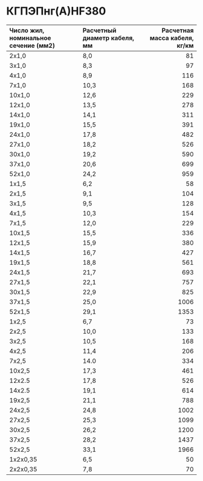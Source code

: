 # КГПЭПнг(А)HF380

|  Число жил, номинальное сечение (мм2)   | Расчетный диаметр кабеля, мм   |   Расчетная масса кабеля, кг/км |
|:----------------------------------------|:-------------------------------|--------------------------------:|
| 2x1,0                                   | 8,0                            |                              81 |
| 3x1,0                                   | 8,3                            |                              97 |
| 4x1,0                                   | 8,9                            |                             116 |
| 7x1,0                                   | 10,3                           |                             168 |
| 10x1,0                                  | 12,6                           |                             229 |
| 12x1,0                                  | 13,5                           |                             278 |
| 14x1,0                                  | 14,1                           |                             311 |
| 19x1,0                                  | 15,5                           |                             391 |
| 24x1,0                                  | 17,8                           |                             482 |
| 27x1,0                                  | 18,2                           |                             526 |
| 30x1,0                                  | 19,2                           |                             590 |
| 37x1,0                                  | 20,6                           |                             699 |
| 52x1,0                                  | 24,2                           |                             959 |
| 1x1,5                                   | 6,2                            |                              58 |
| 2x1,5                                   | 9,1                            |                             104 |
| 3x1,5                                   | 9,5                            |                             128 |
| 4x1,5                                   | 10,3                           |                             154 |
| 7x1,5                                   | 12,0                           |                             229 |
| 10x1,5                                  | 15,5                           |                             336 |
| 12x1,5                                  | 15,9                           |                             380 |
| 14x1,5                                  | 16,7                           |                             427 |
| 19x1,5                                  | 18,8                           |                             561 |
| 24x1,5                                  | 21,7                           |                             693 |
| 27x1,5                                  | 22,1                           |                             757 |
| 30x1,5                                  | 22,9                           |                             825 |
| 37x1,5                                  | 25,0                           |                            1006 |
| 52x1,5                                  | 29,1                           |                            1353 |
| 1x2,5                                   | 6,7                            |                              73 |
| 2x2,5                                   | 10,0                           |                             133 |
| 3x2,5                                   | 10,5                           |                             168 |
| 4x2,5                                   | 11,4                           |                             206 |
| 7x2,5                                   | 14.0                           |                             334 |
| 10x2,5                                  | 17,3                           |                             461 |
| 12x2.5                                  | 17,8                           |                             526 |
| 14x2.5                                  | 19,1                           |                             614 |
| 19x2,5                                  | 21,1                           |                             788 |
| 24x2,5                                  | 24,8                           |                            1002 |
| 27x2,5                                  | 25,3                           |                            1099 |
| 30x2,5                                  | 26,2                           |                            1200 |
| 37x2,5                                  | 28,2                           |                            1437 |
| 52x2,5                                  | 33,1                           |                            1966 |
| 1x2x0,35                                | 6,5                            |                              50 |
| 2x2x0,35                                | 7,8                            |                              70 |